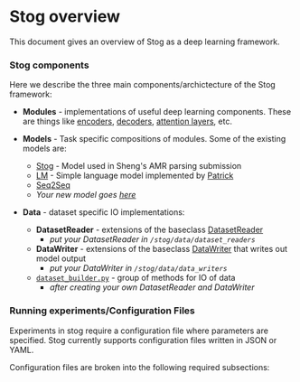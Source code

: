 # Stog overview

This document gives an overview of Stog as a deep learning framework.

### Stog components
Here we describe the three main components/archictecture of the Stog framework:


- **Modules** - implementations of useful deep learning components. These
are things like [encoders](https://gitlab.hltcoe.jhu.edu/szhang/stog/tree/master/stog/modules/seq2vec_encoders),
[decoders](https://gitlab.hltcoe.jhu.edu/szhang/stog/tree/master/stog/modules/decoders), 
[attention layers](https://gitlab.hltcoe.jhu.edu/szhang/stog/tree/master/stog/modules/attention_layers),
etc.

- **Models** - Task specific compositions of modules. Some of the existing models are: 
  - [Stog](https://gitlab.hltcoe.jhu.edu/szhang/stog/blob/master/stog/models/stog.py) - Model used in Sheng's AMR parsing submission
  - [LM](https://gitlab.hltcoe.jhu.edu/szhang/stog/blob/master/stog/models/language_model.py) - Simple language model implemented by [Patrick](https://gitlab.hltcoe.jhu.edu/paxia)
  - [Seq2Seq](https://gitlab.hltcoe.jhu.edu/szhang/stog/blob/master/stog/models/seq2seq.py)
  - *Your new model goes [here](https://gitlab.hltcoe.jhu.edu/szhang/stog/blob/master/stog/models/)*

- **Data** - dataset specific IO implementations:
  - **DatasetReader** - extensions of the baseclass [DatasetReader](https://gitlab.hltcoe.jhu.edu/szhang/stog/blob/master/stog/data/dataset_readers/dataset_reader.py#L26-105) 
    - *put your DatasetReader in `/stog/data/dataset_readers`*
  - **DataWriter** - extensions of the baseclass [DataWriter](https://gitlab.hltcoe.jhu.edu/szhang/stog/blob/master/stog/data/data_writers/data_writer.py#L2) that writes out model output
    - *put your DataWriter in `/stog/data/data_writers`*
  - [`dataset_builder.py`](https://gitlab.hltcoe.jhu.edu/szhang/stog/blob/master/stog/data/dataset_builder.py) - group of methods for IO of data
    - *after creating your own DatasetReader and DataWriter* 

### Running experiments/Configuration Files

Experiments in stog require a configuration file where parameters are specified.
Stog currently supports configuration files written in JSON or YAML.

Configuration files are broken into the following required subsections:
